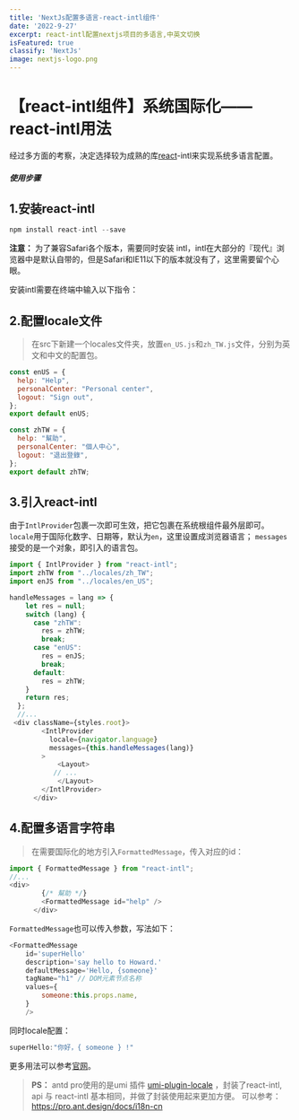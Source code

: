 ```yaml
---
title: 'NextJs配置多语言-react-intl组件'
date: '2022-9-27'
excerpt: react-intl配置nextjs项目的多语言,中英文切换
isFeatured: true
classify: 'NextJs'
image: nextjs-logo.png
---
```


# 【react-intl组件】系统国际化——react-intl用法

经过多方面的考察，决定选择较为成熟的库[react](https://so.csdn.net/so/search?q=react&spm=1001.2101.3001.7020)-intl来实现系统多语言配置。

##### 使用步骤

## **1.安装react-intl**

```js
npm install react-intl --save
```

**注意：** 为了兼容Safari各个版本，需要同时安装 intl，intl在大部分的『现代』浏览器中是默认自带的，但是Safari和IE11以下的版本就没有了，这里需要留个心眼。

安装intl需要在终端中输入以下指令：

## **2.配置locale文件**

> 在src下新建一个locales文件夹，放置`en_US.js`和`zh_TW.js`文件，分别为英文和中文的配置包。

```js
const enUS = {
  help: "Help",
  personalCenter: "Personal center",
  logout: "Sign out",
};
export default enUS;
```

```js
const zhTW = {
  help: "幫助",
  personalCenter: "個人中心",
  logout: "退出登錄",
};
export default zhTW;
```

## **3.引入react-intl**

由于`IntlProvider`包裹一次即可生效，把它包裹在系统根组件最外层即可。
`locale`用于国际化数字、日期等，默认为`en`，这里设置成浏览器语言；
`messages`接受的是一个对象，即引入的语言包。

```js
import { IntlProvider } from "react-intl";
import zhTW from "../locales/zh_TW";
import enJS from "../locales/en_US";

handleMessages = lang => {
    let res = null;
    switch (lang) {
      case "zhTW":
        res = zhTW;
        break;
      case "enUS":
        res = enJS;
        break;
      default:
        res = zhTW;
    }
    return res;
  };
  //...
 <div className={styles.root}>
        <IntlProvider
          locale={navigator.language}
          messages={this.handleMessages(lang)}
        >
            <Layout>
           // ...
            </Layout>
        </IntlProvider>
      </div>
```

## **4.配置多语言字符串**

> 在需要国际化的地方引入`FormattedMessage`，传入对应的id：

```js
import { FormattedMessage } from "react-intl";
//...
<div>
        {/* 幫助 */}
        <FormattedMessage id="help" />
      </div>
```

`FormattedMessage`也可以传入参数，写法如下：

```js
<FormattedMessage
    id='superHello'
    description='say hello to Howard.'
    defaultMessage='Hello, {someone}'
	tagName="h1" // DOM元素节点名称
    values={
        someone:this.props.name,
    }
    />
```

同时locale配置：

```js
superHello:"你好，{ someone } !"	
```

更多用法可以参考[官网](https://github.com/formatjs/react-intl)。

> **PS：** antd pro使用的是umi 插件 [umi-plugin-locale](https://github.com/umijs/umi-plugin-locale) ，封装了react-intl, api 与 react-intl 基本相同，并做了封装使用起来更加方便。
> 可以参考：https://pro.ant.design/docs/i18n-cn
